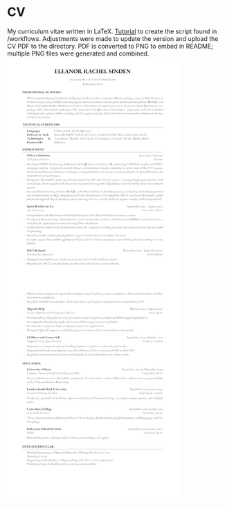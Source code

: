 # CV
My curriculum vitae written in LaTeX. [Tutorial](https://medium.com/@jasonzhang02/automating-resumes-with-overleaf-github-and-github-actions-4f131a333939) to create the script found in /workflows. Adjustments were made to update the version and upload the CV PDF to the directory. PDF is converted to PNG to embed in README; multiple PNG files were generated and combined. 
![CV Image](cv.png)
